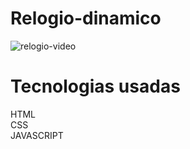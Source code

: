 # Relogio-dinamico
![relogio-video](https://user-images.githubusercontent.com/100942581/167638177-798b3c59-9716-4746-b0bc-c534a81af695.gif)
# Tecnologias usadas
HTML
<br>
CSS
<br>
JAVASCRIPT
